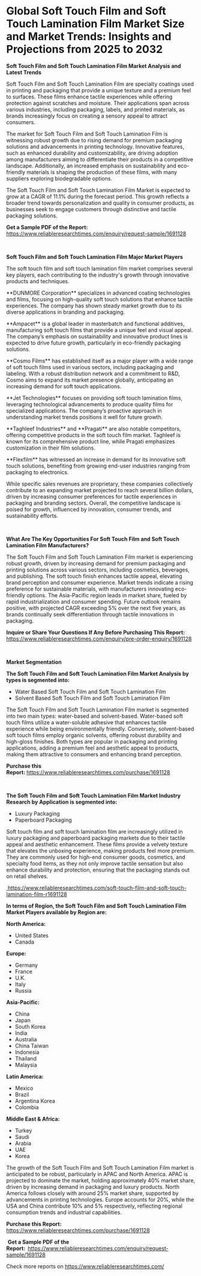 <p><h1>Global Soft Touch Film and Soft Touch Lamination Film Market Size and Market Trends: Insights and Projections from 2025 to 2032</h1></p><p><strong>Soft Touch Film and Soft Touch Lamination Film Market Analysis and Latest Trends</strong></p>
<p><p>Soft Touch Film and Soft Touch Lamination Film are specialty coatings used in printing and packaging that provide a unique texture and a premium feel to surfaces. These films enhance tactile experiences while offering protection against scratches and moisture. Their applications span across various industries, including packaging, labels, and printed materials, as brands increasingly focus on creating a sensory appeal to attract consumers.</p><p>The market for Soft Touch Film and Soft Touch Lamination Film is witnessing robust growth due to rising demand for premium packaging solutions and advancements in printing technology. Innovative features, such as enhanced durability and customizability, are driving adoption among manufacturers aiming to differentiate their products in a competitive landscape. Additionally, an increased emphasis on sustainability and eco-friendly materials is shaping the production of these films, with many suppliers exploring biodegradable options.</p><p>The Soft Touch Film and Soft Touch Lamination Film Market is expected to grow at a CAGR of 11.1% during the forecast period. This growth reflects a broader trend towards personalization and quality in consumer products, as businesses seek to engage customers through distinctive and tactile packaging solutions.</p></p>
<p><strong>Get a Sample PDF of the Report:&nbsp;</strong> <a href="https://www.reliableresearchtimes.com/enquiry/request-sample/1691128?utm_campaign=3355&utm_medium=2&utm_source=Github&utm_content=ia&utm_term=26032025&utm_id=soft-touch-film-and-soft-touch-lamination-film">https://www.reliableresearchtimes.com/enquiry/request-sample/1691128</a></p>
<p>&nbsp;</p>
<p><strong>Soft Touch Film and Soft Touch Lamination Film Major Market Players</strong></p>
<p><p>The soft touch film and soft touch lamination film market comprises several key players, each contributing to the industry's growth through innovative products and techniques. </p><p>**DUNMORE Corporation** specializes in advanced coating technologies and films, focusing on high-quality soft touch solutions that enhance tactile experiences. The company has shown steady market growth due to its diverse applications in branding and packaging. </p><p>**Ampacet** is a global leader in masterbatch and functional additives, manufacturing soft touch films that provide a unique feel and visual appeal. The company’s emphasis on sustainability and innovative product lines is expected to drive future growth, particularly in eco-friendly packaging solutions.</p><p>**Cosmo Films** has established itself as a major player with a wide range of soft touch films used in various sectors, including packaging and labeling. With a robust distribution network and a commitment to R&D, Cosmo aims to expand its market presence globally, anticipating an increasing demand for soft touch applications.</p><p>**Jet Technologies** focuses on providing soft touch lamination films, leveraging technological advancements to produce quality films for specialized applications. The company’s proactive approach in understanding market trends positions it well for future growth.</p><p>**Taghleef Industries** and **Pragati** are also notable competitors, offering competitive products in the soft touch film market. Taghleef is known for its comprehensive product line, while Pragati emphasizes customization in their film solutions.</p><p>**Flexfilm** has witnessed an increase in demand for its innovative soft touch solutions, benefiting from growing end-user industries ranging from packaging to electronics.</p><p>While specific sales revenues are proprietary, these companies collectively contribute to an expanding market projected to reach several billion dollars, driven by increasing consumer preferences for tactile experiences in packaging and branding sectors. Overall, the competitive landscape is poised for growth, influenced by innovation, consumer trends, and sustainability efforts.</p></p>
<p>&nbsp;</p>
<p><strong>What Are The Key Opportunities For Soft Touch Film and Soft Touch Lamination Film Manufacturers?</strong></p>
<p><p>The Soft Touch Film and Soft Touch Lamination Film market is experiencing robust growth, driven by increasing demand for premium packaging and printing solutions across various sectors, including cosmetics, beverages, and publishing. The soft touch finish enhances tactile appeal, elevating brand perception and consumer experience. Market trends indicate a rising preference for sustainable materials, with manufacturers innovating eco-friendly options. The Asia-Pacific region leads in market share, fueled by rapid industrialization and consumer spending. Future outlook remains positive, with projected CAGR exceeding 5% over the next five years, as brands continually seek differentiation through tactile innovations in packaging.</p></p>
<p><strong>Inquire or Share Your Questions If Any Before Purchasing This Report:</strong> <a href="https://www.reliableresearchtimes.com/enquiry/pre-order-enquiry/1691128?utm_campaign=3355&utm_medium=2&utm_source=Github&utm_content=ia&utm_term=26032025&utm_id=soft-touch-film-and-soft-touch-lamination-film">https://www.reliableresearchtimes.com/enquiry/pre-order-enquiry/1691128</a></p>
<p>&nbsp;</p>
<p><strong>Market Segmentation</strong></p>
<p><strong>The Soft Touch Film and Soft Touch Lamination Film Market Analysis by types is segmented into:</strong></p>
<p><ul><li>Water Based Soft Touch Film and Soft Touch Lamination Film</li><li>Solvent Based Soft Touch Film and Soft Touch Lamination Film</li></ul></p>
<p><p>The Soft Touch Film and Soft Touch Lamination Film market is segmented into two main types: water-based and solvent-based. Water-based soft touch films utilize a water-soluble adhesive that enhances tactile experience while being environmentally friendly. Conversely, solvent-based soft touch films employ organic solvents, offering robust durability and high-gloss finishes. Both types are popular in packaging and printing applications, adding a premium feel and aesthetic appeal to products, making them attractive to consumers and enhancing brand perception.</p></p>
<p><strong>Purchase this Report:&nbsp;</strong><a href="https://www.reliableresearchtimes.com/purchase/1691128?utm_campaign=3355&utm_medium=2&utm_source=Github&utm_content=ia&utm_term=26032025&utm_id=soft-touch-film-and-soft-touch-lamination-film">https://www.reliableresearchtimes.com/purchase/1691128</a></p>
<p>&nbsp;</p>
<p><strong>The Soft Touch Film and Soft Touch Lamination Film Market Industry Research by Application is segmented into:</strong></p>
<p><ul><li>Luxury Packaging</li><li>Paperboard Packaging</li></ul></p>
<p><p>Soft touch film and soft touch lamination film are increasingly utilized in luxury packaging and paperboard packaging markets due to their tactile appeal and aesthetic enhancement. These films provide a velvety texture that elevates the unboxing experience, making products feel more premium. They are commonly used for high-end consumer goods, cosmetics, and specialty food items, as they not only improve tactile sensation but also enhance durability and protection, ensuring that the packaging stands out on retail shelves.</p></p>
<p><a href="https://www.reliableresearchtimes.com/soft-touch-film-and-soft-touch-lamination-film-r1691128?utm_campaign=3355&utm_medium=2&utm_source=Github&utm_content=ia&utm_term=26032025&utm_id=soft-touch-film-and-soft-touch-lamination-film">&nbsp;https://www.reliableresearchtimes.com/soft-touch-film-and-soft-touch-lamination-film-r1691128</a></p>
<p><strong>In terms of Region, the Soft Touch Film and Soft Touch Lamination Film Market Players available by Region are:</strong></p>
<p>
    <p> <strong> North America: </strong>
        <ul>
            <li>United States</li>
            <li>Canada</li>
        </ul>
        </p> 
    <p> <strong> Europe: </strong>
        <ul>
            <li>Germany</li>
            <li>France</li>
            <li>U.K.</li>
            <li>Italy</li>
            <li>Russia</li>
        </ul>
        </p> 
    <p> <strong> Asia-Pacific: </strong>
        <ul>
            <li>China</li>
            <li>Japan</li>
            <li>South Korea</li>
            <li>India</li>
            <li>Australia</li>
            <li>China Taiwan</li>
            <li>Indonesia</li>
            <li>Thailand</li>
            <li>Malaysia</li>
        </ul>
        </p> 
    <p> <strong> Latin America: </strong>
        <ul>
            <li>Mexico</li>
            <li>Brazil</li>
            <li>Argentina Korea</li>
            <li>Colombia</li>
        </ul>
        </p> 
    <p> <strong> Middle East & Africa: </strong>
        <ul>
            <li>Turkey</li>
            <li>Saudi</li>
            <li>Arabia</li>
            <li>UAE</li>
            <li>Korea</li>
        </ul>
    </p>
    </p>
<p><p>The growth of the Soft Touch Film and Soft Touch Lamination Film market is anticipated to be robust, particularly in APAC and North America. APAC is projected to dominate the market, holding approximately 40% market share, driven by increasing demand in packaging and luxury products. North America follows closely with around 25% market share, supported by advancements in printing technologies. Europe accounts for 20%, while the USA and China contribute 10% and 5% respectively, reflecting regional consumption trends and industrial capabilities.</p></p>
<p><strong>Purchase this Report: </strong><a href="https://www.reliableresearchtimes.com/purchase/1691128?utm_campaign=3355&utm_medium=2&utm_source=Github&utm_content=ia&utm_term=26032025&utm_id=soft-touch-film-and-soft-touch-lamination-film">https://www.reliableresearchtimes.com/purchase/1691128</a></p>
<p>&nbsp;<strong>Get a Sample PDF of the Report:&nbsp;&nbsp;</strong><a href="https://www.reliableresearchtimes.com/enquiry/request-sample/1691128?utm_campaign=3355&utm_medium=2&utm_source=Github&utm_content=ia&utm_term=26032025&utm_id=soft-touch-film-and-soft-touch-lamination-film">https://www.reliableresearchtimes.com/enquiry/request-sample/1691128</a></p>
<p><strong></strong></p>
<p>Check more reports on <a href="https://www.reliableresearchtimes.com/?utm_campaign=3355&utm_medium=2&utm_source=Github&utm_content=ia&utm_term=26032025&utm_id=soft-touch-film-and-soft-touch-lamination-film">https://www.reliableresearchtimes.com/</a></p>